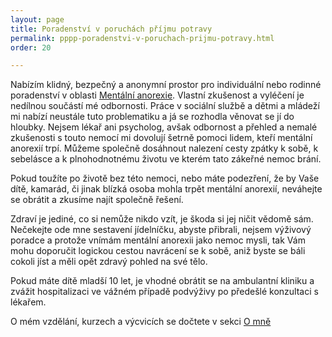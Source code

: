 ```yaml
---
layout: page
title: Poradenství v poruchách příjmu potravy
permalink: pppp-poradenstvi-v-poruchach-prijmu-potravy.html
order: 20

---
```

Nabízím klidný, bezpečný a anonymní prostor pro individuální nebo rodinné poradenství v oblasti [Mentální anorexie](https://cs.wikipedia.org/wiki/Ment%C3%A1ln%C3%AD_anorexie). Vlastní zkušenost a vyléčení je nedílnou součástí mé odbornosti. Práce v sociální službě a dětmi a mládeží mi nabízí neustále tuto problematiku a já se rozhodla věnovat se jí do hloubky. Nejsem lékař ani psycholog, avšak odbornost a přehled a nemalé zkušenosti s touto nemocí mi dovolují šetrně pomoci lidem, kteří mentální anorexií trpí. Můžeme společně dosáhnout nalezení cesty zpátky k sobě, k sebelásce a k plnohodnotnému životu ve kterém tato zákeřné nemoc brání.

Pokud toužíte po životě bez této nemoci, nebo máte podezření, že by Vaše dítě, kamarád, či jinak blízká osoba mohla trpět mentální anorexií, neváhejte se obrátit a zkusíme najít společně řešení.

Zdraví je jediné, co si nemůže nikdo vzít, je škoda si jej ničit vědomě sám. Nečekejte ode mne sestavení jídelníčku, abyste přibrali, nejsem výživový poradce a protože vnímám mentální anorexii jako nemoc mysli, tak Vám mohu doporučit logickou cestou navrácení se k sobě, aniž byste se báli cokoli jíst a měli opět zdravý pohled na své tělo.

Pokud máte dítě mladší 10 let, je vhodné obrátit se na ambulantní kliniku a zvážit hospitalizaci ve vážném případě podvýživy po předešlé konzultaci s lékařem.

O mém vzdělání, kurzech a výcvicích se dočtete v sekci [O mně](bara-misko.html)